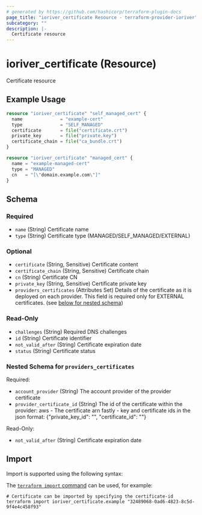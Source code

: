 ```yaml
---
# generated by https://github.com/hashicorp/terraform-plugin-docs
page_title: "ioriver_certificate Resource - terraform-provider-ioriver"
subcategory: ""
description: |-
  Certificate resource
---
```


# ioriver_certificate (Resource)

Certificate resource

## Example Usage

```terraform
resource "ioriver_certificate" "self_managed_cert" {
  name              = "example-cert"
  type              = "SELF_MANAGED"
  certificate       = file("certificate.crt")
  private_key       = file("private.key")
  certificate_chain = file("ca_bundle.crt")
}

resource "ioriver_certificate" "managed_cert" {
  name = "example-managed-cert"
  type = "MANAGED"
  cn   = "[\"domain.example.com\"]"
}
```

<!-- schema generated by tfplugindocs -->
## Schema

### Required

- `name` (String) Certificate name
- `type` (String) Certificate type (MANAGED/SELF_MANAGED/EXTERNAL)

### Optional

- `certificate` (String, Sensitive) Certificate content
- `certificate_chain` (String, Sensitive) Certificate chain
- `cn` (String) Certificate CN
- `private_key` (String, Sensitive) Certificate private key
- `providers_certificates` (Attributes Set) Details of the certificate as it is deployed on each provider. This field is required only for EXTERNAL certificates. (see [below for nested schema](#nestedatt--providers_certificates))

### Read-Only

- `challenges` (String) Required DNS challenges
- `id` (String) Certificate identifier
- `not_valid_after` (String) Certificate expiration date
- `status` (String) Certificate status

<a id="nestedatt--providers_certificates"></a>
### Nested Schema for `providers_certificates`

Required:

- `account_provider` (String) The account provider of the provider certificate
- `provider_certificate_id` (String) The id of the certificate within the provider:
							aws - The certificate arn
							fastly - key and certificate ids in the json format: {"private_key_id": "", "certificate_id": ""}

Read-Only:

- `not_valid_after` (String) Certificate expiration date

## Import

Import is supported using the following syntax:

The [`terraform import` command](https://developer.hashicorp.com/terraform/cli/commands/import) can be used, for example:

```shell
# Certificate can be imported by specifying the certificate-id
terraform import ioriver_certificate.example "32489068-0ad6-4823-8c5d-9f4e4c458f93"
```
